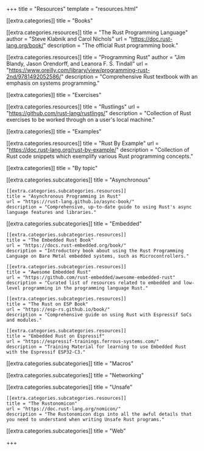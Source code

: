 +++
title = "Resources"
template = "resources.html"

[[extra.categories]]
title = "Books"

  [[extra.categories.resources]]
  title = "The Rust Programming Language"
  author = "Steve Klabnik and Carol Nichols"
  url = "https://doc.rust-lang.org/book/"
  description = "The official Rust programming book."

  [[extra.categories.resources]]
  title = "Programming Rust"
  author = "Jim Blandy, Jason Orendorff, and Leanora F. S. Tindall"
  url = "https://www.oreilly.com/library/view/programming-rust-2nd/9781492052586/"
  description = "Comprehensive Rust textbook with an emphasis on systems programming."

[[extra.categories]]
title = "Exercises"

  [[extra.categories.resources]]
  title = "Rustlings"
  url = "https://github.com/rust-lang/rustlings/"
  description = "Collection of Rust exercises to be worked through on a user's local machine."

[[extra.categories]]
title = "Examples"

  [[extra.categories.resources]]
  title = "Rust By Example"
  url = "https://doc.rust-lang.org/rust-by-example/"
  description = "Collection of Rust code snippets which exemplify various Rust programming concepts."

[[extra.categories]]
title = "By topic"

  [[extra.categories.subcategories]]
  title = "Asynchronous"

    [[extra.categories.subcategories.resources]]
    title = "Asynchronous Programming in Rust"
    url = "https://rust-lang.github.io/async-book/"
    description = "Comprehensive, up-to-date guide to using Rust's async language features and libraries."

  [[extra.categories.subcategories]]
  title = "Embedded"

    [[extra.categories.subcategories.resources]]
    title = "The Embedded Rust Book"
    url = "https://docs.rust-embedded.org/book/"
    description = "Introductory book about using the Rust Programming Language on Bare Metal embedded systems, such as Microcontrollers."

    [[extra.categories.subcategories.resources]]
    title = "Awesome Embedded Rust"
    url = "https://github.com/rust-embedded/awesome-embedded-rust"
    description = "Curated list of resources related to embedded and low-level programming in the programming language Rust."

    [[extra.categories.subcategories.resources]]
    title = "The Rust on ESP Book"
    url = "https://esp-rs.github.io/book/"
    description = "Comprehensive guide on using Rust with Espressif SoCs and modules."

    [[extra.categories.subcategories.resources]]
    title = "Embedded Rust on Espressif"
    url = "https://espressif-trainings.ferrous-systems.com/"
    description = "Training Material for learning to use Embedded Rust with the Espressif ESP32-C3."

  [[extra.categories.subcategories]]
  title = "Macros"

  [[extra.categories.subcategories]]
  title = "Networking"

  [[extra.categories.subcategories]]
  title = "Unsafe"

    [[extra.categories.subcategories.resources]]
    title = "The Rustonomicon"
    url = "https://doc.rust-lang.org/nomicon/"
    description = "The Rustonomicon digs into all the awful details that you need to understand when writing Unsafe Rust programs."

  [[extra.categories.subcategories]]
  title = "Web"

+++
